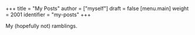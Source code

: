 +++
title = "My Posts"
author = ["myself"]
draft = false
[menu.main]
  weight = 2001
  identifier = "my-posts"
+++

My (hopefully not) ramblings.
